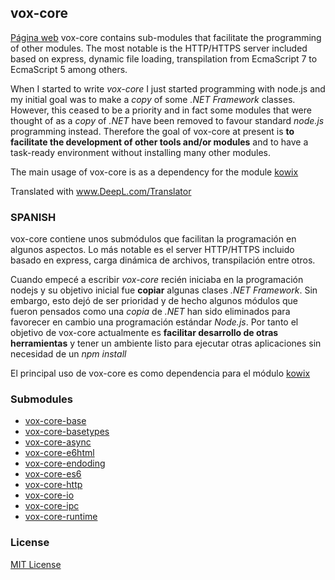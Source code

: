 ## vox-core

[Página web](http://voxsoftware.github.io/vox-core/)
vox-core contains sub-modules that facilitate the programming of other modules. The most notable is the HTTP/HTTPS server included based on express, dynamic file loading, transpilation from EcmaScript 7 to EcmaScript 5 among others.

When I started to write *vox-core* I just started programming with node.js and my initial goal was to make a *copy* of some *.NET Framework* classes. However, this ceased to be a priority and in fact some modules that were thought of as a *copy* of *.NET* have been removed to favour standard *node.js* programming instead. 
Therefore the goal of vox-core at present is **to facilitate the development of other tools and/or modules** and to have a task-ready environment without installing many other modules.


The main usage of vox-core is as a dependency for the module [kowix](https://gitlab.com/voxsoftware/kowix/tree/v2.x)

Translated with www.DeepL.com/Translator

### SPANISH
vox-core contiene unos submódulos que facilitan la programación en algunos aspectos. Lo más notable es el server HTTP/HTTPS incluido basado en express, carga dinámica de archivos, transpilación entre otros.

Cuando empecé a escribir *vox-core* recién iniciaba en la programación nodejs y su objetivo inicial fue **copiar** algunas clases *.NET Framework*. Sin embargo, esto dejó de ser prioridad  y de hecho algunos módulos que fueron pensados como una *copia* de *.NET*  han sido eliminados para favorecer en cambio una programación estándar *Node.js*. 
Por tanto el objetivo de vox-core actualmente es **facilitar desarrollo de otras herramientas** y tener un ambiente listo para ejecutar otras aplicaciones sin necesidad de un *npm install*


El principal uso de vox-core es como dependencia para el módulo [kowix](https://gitlab.com/voxsoftware/kowix/tree/v2.x)



### Submodules

* [vox-core-base](submodules/vox-core-base)
* [vox-core-basetypes](submodules/vox-core-basetypes)
* [vox-core-async](submodules/vox-core-async)
* [vox-core-e6html](submodules/vox-core-e6html)
* [vox-core-endoding](submodules/vox-core-encoding)
* [vox-core-es6](submodules/vox-core-es6)
* [vox-core-http](submodules/vox-core-http)
* [vox-core-io](submodules/vox-core-io)
* [vox-core-ipc](submodules/vox-core-ipc)
* [vox-core-runtime](submodules/vox-core-runtime)


### License
[MIT License](/LICENSE)

